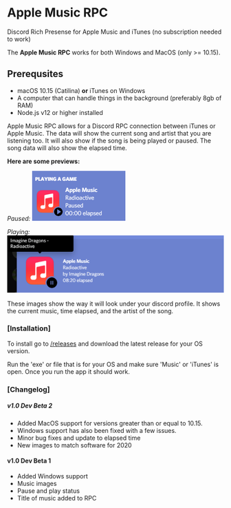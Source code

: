 # Apple Music RPC
Discord Rich Presense for Apple Music and iTunes (no subscription needed to work)

The **Apple Music RPC** works for both Windows and MacOS (only >= 10.15).

## Prerequsites
 + macOS 10.15 (Catilina) **or** iTunes on Windows
 + A computer that can handle things in the background (preferably 8gb of RAM)
 + Node.js v12 or higher installed

Apple Music RPC allows for a Discord RPC connection between iTunes or Apple Music.
The data will show the current song and artist that you are listening too. It will also show if the song is being played or paused.
The song data will also show the elapsed time.

**Here are some previews:**

*Paused:*
![Playing Rich Presence](/imgs/RP1.png)

*Playing:*
![Hover Rich Presence](/imgs/RP2.png)

These images show the way it will look under your discord profile.
It shows the current music, time elapsed, and the artist of the song.

### [Installation]

To install go to [/releases](https://github.com/rohilpatel1/Apple-Music-RPC/releases) and download the latest release for your OS version.

Run the 'exe' or file that is for your OS and make sure 'Music' or 'iTunes' is open.
Once you run the app it should work.

### [Changelog]

##### v1.0 Dev Beta 2
- Added MacOS support for versions greater than or equal to 10.15.
- Windows support has also been fixed with a few issues.
- Minor bug fixes and update to elapsed time
- New images to match software for 2020

#### v1.0 Dev Beta 1
- Added Windows support
- Music images
- Pause and play status
- Title of music added to RPC
